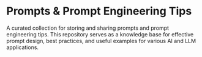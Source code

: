 # Prompts & Prompt Engineering Tips

A curated collection for storing and sharing prompts and prompt engineering tips.
This repository serves as a knowledge base for effective prompt design, best practices, and useful examples for various AI and LLM applications.
